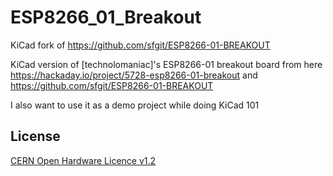 # ESP8266_01_Breakout
KiCad fork of https://github.com/sfgit/ESP8266-01-BREAKOUT

KiCad version of [technolomaniac]'s ESP8266-01 breakout board from here https://hackaday.io/project/5728-esp8266-01-breakout
and
https://github.com/sfgit/ESP8266-01-BREAKOUT

I also want to use it as a demo project while doing KiCad 101

License
-------
[CERN Open Hardware Licence v1.2 ]

[CERN Open Hardware Licence v1.2 ]:http://www.ohwr.org/attachments/2388/cern_ohl_v_1_2.txt
